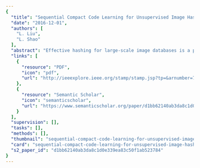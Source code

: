 ```yaml
---
{
  "title": "Sequential Compact Code Learning for Unsupervised Image Hashing",
  "date": "2016-12-01",
  "authors": [
    "L. Liu",
    "L. Shao"
  ],
  "abstract": "Effective hashing for large-scale image databases is a popular research area, attracting much attention in computer vision and visual information retrieval. Several recent methods attempt to learn either graph embedding or semantic coding for fast and accurate applications. In this paper, a novel unsupervised framework, termed evolutionary compact embedding (ECE), is introduced to automatically learn the task-specific binary hash codes. It can be regarded as an optimization algorithm that combines the genetic programming (GP) and a boosting trick. In our architecture, each bit of ECE is iteratively computed using a weak binary classification function, which is generated through GP evolving by jointly minimizing its empirical risk with the AdaBoost strategy on a training set. We address this as greedy optimization by embedding high-dimensional data points into a similarity-preserved Hamming space with a low dimension. We systematically evaluate ECE on two data sets, SIFT 1M and GIST 1M, showing the effectiveness and the accuracy of our method for a large-scale similarity search.",
  "links": [
    {
      "resource": "PDF",
      "icon": "pdf",
      "url": "http://ieeexplore.ieee.org/stamp/stamp.jsp?tp=&arnumber=7323857"
    },
    {
      "resource": "Semantic Scholar",
      "icon": "semanticscholar",
      "url": "https://www.semanticscholar.org/paper/d1bb62140ab3da8c1d0e339ea83c50f1ab523784"
    }
  ],
  "supervision": [],
  "tasks": [],
  "methods": [],
  "thumbnail": "sequential-compact-code-learning-for-unsupervised-image-hashing-thumb.jpg",
  "card": "sequential-compact-code-learning-for-unsupervised-image-hashing-card.jpg",
  "s2_paper_id": "d1bb62140ab3da8c1d0e339ea83c50f1ab523784"
}
---
```


